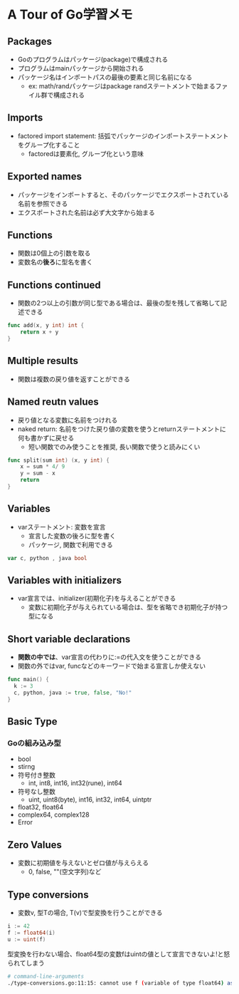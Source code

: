 # A Tour of Go学習メモ
## Packages
- Goのプログラムはパッケージ(package)で構成される
- プログラムはmainパッケージから開始される
- パッケージ名はインポートパスの最後の要素と同じ名前になる
  - ex: math/randパッケージはpackage randステートメントで始まるファイル群で構成される
## Imports
- factored import statement: 括弧でパッケージのインポートステートメントをグループ化すること
  - factoredは要素化, グループ化という意味
## Exported names
- パッケージをインポートすると、そのパッケージでエクスポートされている名前を参照できる
- エクスポートされた名前は必ず大文字から始まる
## Functions
- 関数は0個上の引数を取る
- 変数名の**後ろ**に型名を書く
## Functions continued
- 関数の2つ以上の引数が同じ型である場合は、最後の型を残して省略して記述できる
```go
func add(x, y int) int {
	return x + y
}
```
## Multiple results
- 関数は複数の戻り値を返すことができる
## Named reutn values
- 戻り値となる変数に名前をつけれる
- naked return: 名前をつけた戻り値の変数を使うとreturnステートメントに何も書かずに戻せる
  - 短い関数でのみ使うことを推奨, 長い関数で使うと読みにくい
```go
func split(sum int) (x, y int) {
	x = sum * 4/ 9
	y = sum - x
	return
}
```
## Variables
- varステートメント: 変数を宣言
  - 宣言した変数の後ろに型を書く
  - パッケージ, 関数で利用できる
```go
var c, python , java bool
```
## Variables with initializers
- var宣言では、initializer(初期化子)を与えることができる
  - 変数に初期化子が与えられている場合は、型を省略でき初期化子が持つ型になる
## Short variable declarations
- **関数の中では**、var宣言の代わりに:=の代入文を使うことができる
- 関数の外ではvar, funcなどのキーワードで始まる宣言しか使えない
```go
func main() {
  k := 3
  c, python, java := true, false, "No!"
}
```
## Basic Type
### Goの組み込み型
- bool
- stirng
- 符号付き整数
  - int, int8, int16, int32(rune), int64
- 符号なし整数
  - uint, uint8(byte), int16, int32, int64, uintptr
- float32, float64
- complex64, complex128
- Error
## Zero Values
- 変数に初期値を与えないとゼロ値が与えらえる
  - 0, false, ""(空文字列)など
## Type conversions
- 変数v, 型Tの場合, T(v)で型変換を行うことができる
```go
i := 42
f := float64(i)
u := uint(f)
```
型変換を行わない場合、float64型の変数fはuintの値として宣言できないよ!と怒られてしまう
```bash
# command-line-arguments
./type-conversions.go:11:15: cannot use f (variable of type float64) as uint value in variable declaration
```
